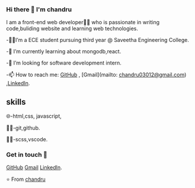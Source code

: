 ### Hi there 👋 I'm chandru

I am a front-end web developer👨‍💻 who is passionate in writing code,buliding website and learning web technologies.



-👨‍🎓I’m a ECE student pursuing third year @ Saveetha Engineering College.

-🌱 I’m currently learning about  mongodb,react.

-👯 I’m looking for software development intern.

-📫 How to reach me: [GitHub](https://github.com/B-chandru/) , [Gmail](mailto: chandru03012@gmail.com) ,[LinkedIn](https://www.linkedin.com/in/chandru-Bose).

## skills

🌐-html,css, javascript,

🕵️‍♂️-git,github.

👨‍🔧-scss,vscode.

### Get in touch 🙂

[GitHub](https://github.com/B-chandru/)  [Gmail](mailto:chandru03012@gmail.com) [LinkedIn](https://www.linkedin.com/in/chandru-Bose).


 ⭐ From [chandru](https://github.com/B-chandru/)




